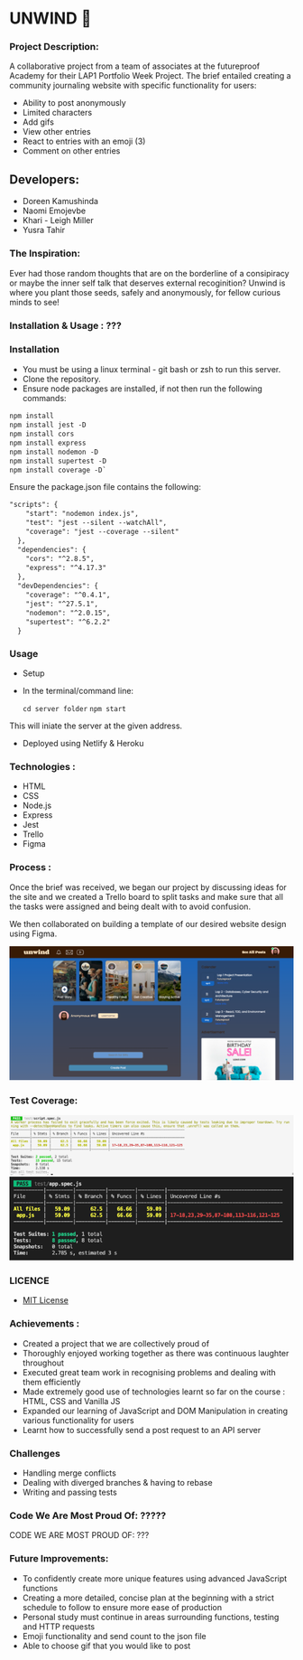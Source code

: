 # UNWIND 📖

### Project Description:

A collaborative project from a team of associates at the futureproof Academy for their LAP1 Portfolio Week Project. The brief entailed creating a community journaling website with specific functionality for users:

- Ability to post anonymously
- Limited characters
- Add gifs
- View other entries
- React to entries with an emoji (3)
- Comment on other entries

## Developers:

- Doreen Kamushinda
- Naomi Emojevbe
- Khari - Leigh Miller
- Yusra Tahir

### The Inspiration:

Ever had those random thoughts that are on the borderline of a consipiracy or maybe the inner self talk that deserves external recoginition? Unwind is where you plant those seeds, safely and anonymously, for fellow curious minds to see!

### Installation & Usage : ???

### Installation

- You must be using a linux terminal - git bash or zsh to run this server.
- Clone the repository.
- Ensure node packages are installed, if not then run the following commands:

```
npm install
npm install jest -D
npm install cors
npm install express
npm install nodemon -D
npm install supertest -D
npm install coverage -D`

```

Ensure the package.json file contains the following:

```
"scripts": {
    "start": "nodemon index.js",
    "test": "jest --silent --watchAll",
    "coverage": "jest --coverage --silent"
  },
  "dependencies": {
    "cors": "^2.8.5",
    "express": "^4.17.3"
  },
  "devDependencies": {
    "coverage": "^0.4.1",
    "jest": "^27.5.1",
    "nodemon": "^2.0.15",
    "supertest": "^6.2.2"
  }
```

### Usage

- Setup
- In the terminal/command line:

  `cd server folder`
  `npm start`

This will iniate the server at the given address.

- Deployed using Netlify & Heroku

### Technologies :

- HTML
- CSS
- Node.js
- Express
- Jest
- Trello
- Figma

### Process :

Once the brief was received, we began our project by discussing ideas for the site and we created a Trello board to split tasks and make sure that all the tasks were assigned and being dealt with to avoid confusion.

We then collaborated on building a template of our desired website design using Figma.

![](/homePage.png)

### Test Coverage: 

![](/scriptTest.png)
![](/appTest.png)

### LICENCE

- [MIT License](https://opensource.org/licenses/mit-license.php)

### Achievements :

- Created a project that we are collectively proud of
- Thoroughly enjoyed working together as there was continuous laughter throughout
- Executed great team work in recognising problems and dealing with them efficiently
- Made extremely good use of technologies learnt so far on the course : HTML, CSS and Vanilla JS
- Expanded our learning of JavaScript and DOM Manipulation in creating various functionality for users
- Learnt how to successfully send a post request to an API server

### Challenges

- Handling merge conflicts
- Dealing with diverged branches & having to rebase
- Writing and passing tests

### Code We Are Most Proud Of: ?????

CODE WE ARE MOST PROUD OF: ???

### Future Improvements:

- To confidently create more unique features using advanced JavaScript functions
- Creating a more detailed, concise plan at the beginning with a strict schedule to follow to ensure more ease of production
- Personal study must continue in areas surrounding functions, testing and HTTP requests
- Emoji functionality and send count to the json file
- Able to choose gif that you would like to post
